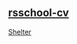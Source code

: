 [rsschool-cv](https://github.com/kosta4310/rsschool-cv/blob/gh-pages/cv.md)   
-------------
[Shelter](https://kosta4310.github.io/rsschool-cv/kosta4310-JSFE2022Q1/shelter-dom/pages/main)   

 

